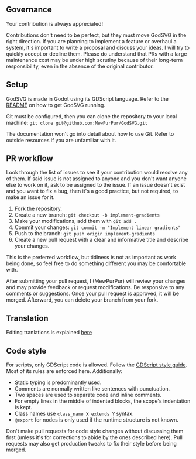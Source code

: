 ## Governance 

Your contribution is always appreciated!

Contributions don't need to be perfect, but they must move GodSVG in the right direction. If you are planning to implement a feature or overhaul a system, it's important to write a proposal and discuss your ideas. I will try to quickly accept or decline them. Please do understand that PRs with a large maintenance cost may be under high scrutiny because of their long-term responsibility, even in the absence of the original contributor.

## Setup

GodSVG is made in Godot using its GDScript language. Refer to the [README](https://github.com/MewPurPur/GodSVG?tab=readme-ov-file#how-to-get-it) on how to get GodSVG running.

Git must be configured, then you can clone the repository to your local machine: `git clone git@github.com:MewPurPur/GodSVG.git`

The documentation won't go into detail about how to use Git. Refer to outside resources if you are unfamiliar with it.

## PR workflow

Look through the list of issues to see if your contribution would resolve any of them. If said issue is not assigned to anyone and you don't want anyone else to work on it, ask to be assigned to the issue. If an issue doesn't exist and you want to fix a bug, then it's a good practice, but not required, to make an issue for it. 

1. Fork the repository.
2. Create a new branch: `git checkout -b implement-gradients`
3. Make your modifications, add them with `git add .`
4. Commit your changes: `git commit -m "Implement linear gradients"`
5. Push to the branch: `git push origin implement-gradients`
6. Create a new pull request with a clear and informative title and describe your changes.

This is the preferred workflow, but tidiness is not as important as work being done, so feel free to do something different you may be comfortable with.

After submitting your pull request, I (MewPurPur) will review your changes and may provide feedback or request modifications. Be responsive to any comments or suggestions. Once your pull request is approved, it will be merged. Afterward, you can delete your branch from your fork.

## Translation

Editing tranlations is explained [here](translations\README.md)

## Code style

For scripts, only GDScript code is allowed. Follow the [GDScript style guide](https://docs.godotengine.org/en/stable/tutorials/scripting/gdscript/gdscript_styleguide.html). Most of its rules are enforced here. Additionally:

- Static typing is predominantly used.
- Comments are normally written like sentences with punctuation.
- Two spaces are used to separate code and inline comments.
- For empty lines in the middle of indented blocks, the scope's indentation is kept.
- Class names use `class_name X extends Y` syntax.
- `@export` for nodes is only used if the runtime structure is not known.

Don't make pull requests for code style changes without discussing them first (unless it's for corrections to abide by the ones described here). Pull requests may also get production tweaks to fix their style before being merged.
